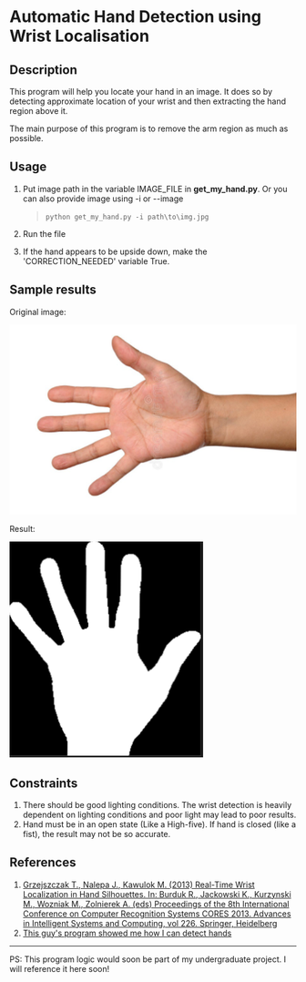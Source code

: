 # Automatic Hand Detection using Wrist Localisation

## Description
This program will help you locate your hand in an image. It does so by detecting approximate location of your wrist and then extracting the hand region above it.

The main purpose of this program is to remove the arm region as much as possible.

## Usage
1. Put image path in the variable IMAGE\_FILE in __get\_my\_hand.py__. Or you can also provide image using -i or --image

   > `python get_my_hand.py -i path\to\img.jpg`

2. Run the file
3. If the hand appears to be upside down, make the 'CORRECTION_NEEDED' variable True.

## Sample results

Original image:

![This was supposed to be the original image](https://github.com/dev-td7/Automatic-Hand-Detection-using-Wrist-localisation/blob/master/sample-results/original.PNG?raw=true)

Result:

![This was supposed to be the result image](https://github.com/dev-td7/Automatic-Hand-Detection-using-Wrist-localisation/blob/master/sample-results/result.PNG?raw=true)

## Constraints
1. There should be good lighting conditions. The wrist detection is heavily dependent on lighting conditions and poor light may lead to poor results.
2. Hand must be in an open state (Like a High-five). If hand is closed (like a fist), the result may not be so accurate.

## References
1. [Grzejszczak T., Nalepa J., Kawulok M. (2013) Real-Time Wrist Localization in Hand Silhouettes. In: Burduk R., Jackowski K., Kurzynski M., Wozniak M., Zolnierek A. (eds) Proceedings of the 8th International Conference on Computer Recognition Systems CORES 2013. Advances in Intelligent Systems and Computing, vol 226. Springer, Heidelberg](https://link.springer.com/chapter/10.1007/978-3-319-00969-8_43#citeas "Link to the technical paper from which I got the idea")
2. [This guy's program showed me how I can detect hands](https://github.com/lzane/Fingers-Detection-using-OpenCV-and-Python)
___
PS: This program logic would soon be part of my undergraduate project. I will reference it here soon!